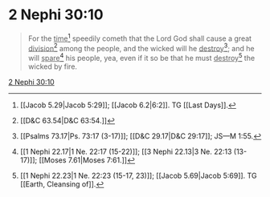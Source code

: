 # 2 Nephi 30:10

> For the <u>time</u>[^a] speedily cometh that the Lord God shall cause a great <u>division</u>[^b] among the people, and the wicked will he <u>destroy</u>[^c]; and he will <u>spare</u>[^d] his people, yea, even if it so be that he must <u>destroy</u>[^e] the wicked by fire.

[2 Nephi 30:10](https://www.churchofjesuschrist.org/study/scriptures/bofm/2-ne/30?lang=eng&id=p10#p10)


[^a]: [[Jacob 5.29|Jacob 5:29]]; [[Jacob 6.2|6:2]]. TG [[Last Days]].
[^b]: [[D&C 63.54|D&C 63:54.]]
[^c]: [[Psalms 73.17|Ps. 73:17 (3-17)]]; [[D&C 29.17|D&C 29:17]]; JS—M 1:55.
[^d]: [[1 Nephi 22.17|1 Ne. 22:17 (15-22)]]; [[3 Nephi 22.13|3 Ne. 22:13 (13-17)]]; [[Moses 7.61|Moses 7:61.]]
[^e]: [[1 Nephi 22.23|1 Ne. 22:23 (15-17, 23)]]; [[Jacob 5.69|Jacob 5:69]]. TG [[Earth, Cleansing of]].
